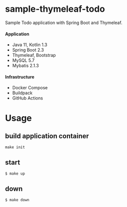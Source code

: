 # sample-thymeleaf-todo
Sample Todo application with Spring Boot and Thymeleaf.

#### Application
- Java 11, Kotlin 1.3
- Spring Boot 2.3
- Thymeleaf, Bootstrap
- MySQL 5.7
- Mybatis 2.1.3

#### Infrastructure
- Docker Compose
- Buildpack
- GitHub Actions

# Usage
## build application container
```
make init
```

## start
```
$ make up
```

## down 
```
$ make down
```
